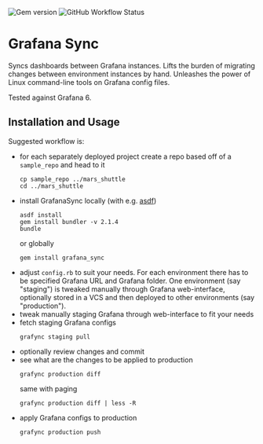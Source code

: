 ![Gem version](https://img.shields.io/gem/v/grafana_sync?label=gem%20version)
![GitHub Workflow Status](https://img.shields.io/github/workflow/status/staring-frog/grafana_sync/Ruby)

# Grafana Sync

Syncs dashboards between Grafana instances. Lifts the burden of migrating
changes between environment instances by hand. Unleashes the power of Linux
command-line tools on Grafana config files.

Tested against Grafana 6.

## Installation and Usage

Suggested workflow is:
- for each separately deployed project create a repo based off of a `sample_repo`
and head to it
    ```
    cp sample_repo ../mars_shuttle
    cd ../mars_shuttle
    ```
- install GrafanaSync locally (with e.g. [asdf](https://github.com/asdf-vm/asdf))
    ```
    asdf install
    gem install bundler -v 2.1.4
    bundle
    ```
    or globally
    ```
    gem install grafana_sync
    ```
- adjust `config.rb` to suit your needs. For each environment there has to be
specified Grafana URL and Grafana folder. One environment (say "staging") is
tweaked manually through Grafana web-interface, optionally stored in a VCS and
then deployed to other environments (say "production").
- tweak manually staging Grafana through web-interface to fit your needs
- fetch staging Grafana configs
    ```
    grafync staging pull
    ```
- optionally review changes and commit
- see what are the changes to be applied to production
    ```
    grafync production diff
    ```
    same with paging
    ```
    grafync production diff | less -R
    ```
- apply Grafana configs to production
    ```
    grafync production push
    ```
